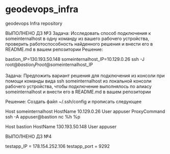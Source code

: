 # geodevops_infra
geodevops Infra repository

ВЫПОЛНЕНО ДЗ №3 Задача: Исследовать способ подключения к someinternalhost в одну команду из вашего рабочего устройства, проверить работоспособность найденного решения и внести его в README.md в вашем репозитории
Решение:

bastion_IP=130.193.50.148
someinternalhost_IP=10.129.0.26
ssh -J root@$bastion_IP root@$someinternalhost_IP

Задача: Предложить вариант решения для подключения из консоли при помощи команды вида ssh someinternalhost из локальной консоли рабочего устройства, чтобы подключение выполнялось по алиасу someinternalhost и внести его в README.md в вашем репозитории

Решение:
Создать файл ~/.ssh/config и прописать следующее

Host someinternalhost
HostName 10.129.0.26
User appuser
ProxyCommand ssh -A appuser@bastion nc %h %p

Host bastion
HostName 130.193.50.148
User appuser

ВЫПОЛНЕНО ДЗ №4

testapp_IP = 178.154.252.106
testapp_port = 9292
